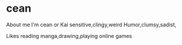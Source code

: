 # cean
About me l'm cean or Kai sensitive,clingy,weird 
Humor,clumsy,sadist,

Likes reading manga,drawing,playing online games





